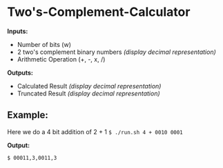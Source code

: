# Two's-Complement-Calculator

**Inputs:**
* Number of bits (w)
* 2 two's complement binary numbers *(display decimal representation)*
* Arithmetic Operation (+, -, x, /)

**Outputs:**
* Calculated Result *(display decimal representation)*
* Truncated Result *(display decimal representation)*

<h2><b>Example:</b></h2>

Here we do a 4 bit addition of 2 + 1
`$ ./run.sh 4 + 0010 0001`

**Output:**

`$ 00011,3,0011,3`
